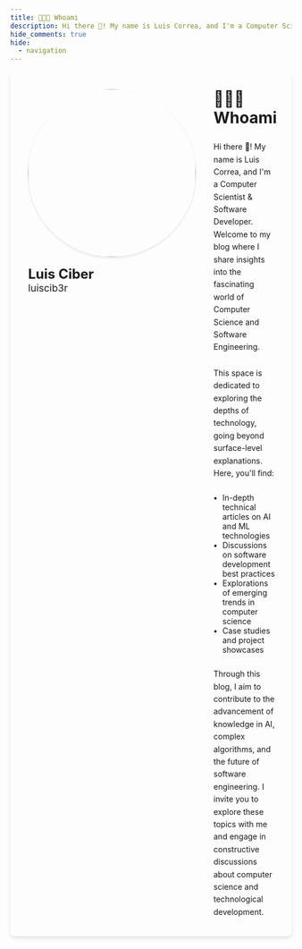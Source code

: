 ```yaml
---
title: 👨🏻‍💻 Whoami
description: Hi there 👋! My name is Luis Correa, and I'm a Computer Scientist & Software Developer. Welcome to my blog where I share insights into the fascinating world of Computer Science and Software Engineering.
hide_comments: true
hide:
  - navigation
---
```


<style>
  .whoami-container * {
    margin: 0 !important;
  }

  .whoami-container {
    display: flex;
    gap: 2rem;
    max-width: 1200px;
    margin: 0 auto;
    padding: 2rem;
    background-color: var(--md-default-bg-color);
    border-radius: 8px;
    box-shadow: 0 4px 6px rgba(0, 0, 0, 0.1);
  }

  .content {
    display: flex;
    flex-direction: column;
    gap: 1.5rem;
    flex: 1 1 auto;
  }

  .avatar-container {
    display: flex;
    flex-direction: column;
    gap: 1rem;
    flex: 0 0 auto;
  }

  .avatar {
    border-radius: 50%;
    width: 300px;
    height: 300px;
    object-fit: cover;
    border: 4px solid var(--md-primary-fg-color);
    box-shadow: 0 2px 4px rgba(0, 0, 0, 0.1);
  }

  .vcard-name {
    font-size: 1.5rem;
    font-weight: bold;
    color: var(--md-default-fg-color);
    margin-bottom: 0.25rem;
  }

  .vcard-username {
    font-size: 1.1rem;
    font-style: normal;
    color: var(--md-default-fg-color--light);
  }

  .content p {
    line-height: 1.6;
    color: var(--md-default-fg-color);
  }

  .content ul {
    list-style-type: none;
    padding-left: 1rem;
  }

  .content li {
    margin-bottom: 0.5rem;
    position: relative;
  }

  .content li::before {
    content: '•';
    color: var(--md-primary-fg-color);
    font-weight: bold;
    position: absolute;
    left: -1rem;
  }

  @media (max-width: 768px) {
    .whoami-container {
      flex-direction: column;
      padding: 1.5rem;
    }

    .avatar-container {
      margin-bottom: 1.5rem;
    }

    .avatar {
      width: 150px;
      height: 150px;
    }
  }
</style>

<div class="whoami-container">
  <div class="avatar-container">
    <img src="/static/avatar.jpeg" alt="luiscib3r" class="avatar" />
    <div class="vcard-info">
      <h2 class="vcard-name">Luis Ciber</h2>
      <span class="vcard-username">luiscib3r</span>
    </div>
  </div>
  <div class="content">
    <h1>👨🏻‍💻 Whoami</h1>
    <p>
      Hi there 👋! My name is Luis Correa, and I'm a Computer Scientist &amp; Software Developer. Welcome to my blog where I share insights into the fascinating world of Computer Science and Software Engineering.
    </p>
    <p>
      This space is dedicated to exploring the depths of technology, going beyond surface-level explanations. Here, you'll find:
    </p>
    <ul>
      <li>In-depth technical articles on AI and ML technologies</li>
      <li>Discussions on software development best practices</li>
      <li>Explorations of emerging trends in computer science</li>
      <li>Case studies and project showcases</li>
    </ul>
    <p>
      Through this blog, I aim to contribute to the advancement of knowledge in AI, complex algorithms, and the future of software engineering. I invite you to explore these topics with me and engage in constructive discussions about computer science and technological development.
    </p>
  </div>
</div>
